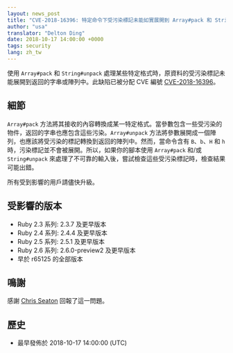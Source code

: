 ```yaml
---
layout: news_post
title: "CVE-2018-16396: 特定命令下受污染標記未能如實展開到 Array#pack 和 String#unpack 結果中"
author: "usa"
translator: "Delton Ding"
date: 2018-10-17 14:00:00 +0000
tags: security
lang: zh_tw
---
```


使用 `Array#pack` 和 `String#unpack` 處理某些特定格式時，原資料的受污染標記未能展開到返回的字串或陣列中。此缺陷已被分配 CVE 編號 [CVE-2018-16396](http://cve.mitre.org/cgi-bin/cvename.cgi?name=CVE-2018-16396)。

## 細節

`Array#pack` 方法將其接收的內容轉換成某一特定格式。當參數包含一些受污染的物件，返回的字串也應包含這些污染。`Array#unpack` 方法將參數展開成一個陣列，也應該將受污染的標記轉換到返回的陣列中。然而，當命令含有 `B`、`b`、`H` 和 `h` 時，污染標記並不會被展開。所以，如果你的腳本使用 `Array#pack` 和/或 `String#unpack` 來處理了不可靠的輸入後，嘗試檢查這些受污染標記時，檢查結果可能出錯。

所有受到影響的用戶請儘快升級。

## 受影響的版本

* Ruby 2.3 系列: 2.3.7 及更早版本
* Ruby 2.4 系列: 2.4.4 及更早版本
* Ruby 2.5 系列: 2.5.1 及更早版本
* Ruby 2.6 系列: 2.6.0-preview2 及更早版本
* 早於 r65125 的全部版本

## 鳴謝

感謝 [Chris Seaton](https://hackerone.com/chrisseaton) 回報了這一問題。

## 歷史

* 最早發佈於 2018-10-17 14:00:00 (UTC)

